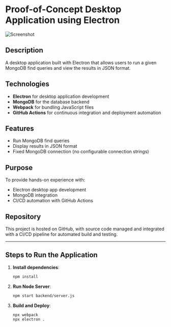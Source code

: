 # Proof-of-Concept Desktop Application using Electron

![Screenshot](https://github.com/vaisakhsasikumar/my-electron-app/blob/main/screenshot.png)

## Description
A desktop application built with Electron that allows users to run a given MongoDB find queries and view the results in JSON format.

## Technologies
- **Electron** for desktop application development
- **MongoDB** for the database backend
- **Webpack** for bundling JavaScript files
- **GitHub Actions** for continuous integration and deployment automation

## Features
- Run MongoDB find queries
- Display results in JSON format
- Fixed MongoDB connection (no configurable connection strings)

## Purpose
To provide hands-on experience with:
- Electron desktop app development
- MongoDB integration
- CI/CD automation with GitHub Actions

## Repository
This project is hosted on GitHub, with source code managed and integrated with a CI/CD pipeline for automated build and testing.

---

## Steps to Run the Application

1. **Install dependencies**:
   ```bash
   npm install
2. **Run Node Server**:
     ```bash
   npm start backend/server.js
3. **Build and Deploy**:
     ```bash
   npx webpack
   npx electron .

